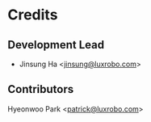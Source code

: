 Credits
=======

Development Lead
----------------

-   Jinsung Ha \<<jinsung@luxrobo.com>\>

Contributors
------------

Hyeonwoo Park \<<patrick@luxrobo.com>\>
